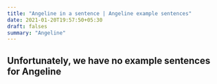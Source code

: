 ```yaml
---
title: "Angeline in a sentence | Angeline example sentences"
date: 2021-01-20T19:57:50+05:30
draft: falses
summary: "Angeline"
---
```

## Unfortunately, we have no example sentences for Angeline                 
